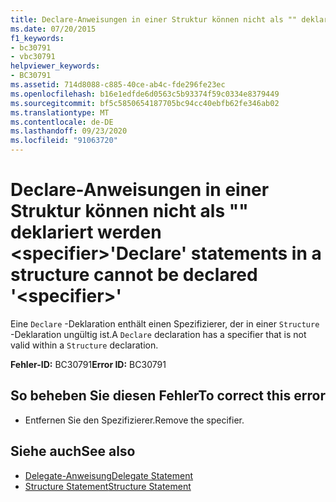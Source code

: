 ```yaml
---
title: Declare-Anweisungen in einer Struktur können nicht als "" deklariert werden <specifier>
ms.date: 07/20/2015
f1_keywords:
- bc30791
- vbc30791
helpviewer_keywords:
- BC30791
ms.assetid: 714d8088-c885-40ce-ab4c-fde296fe23ec
ms.openlocfilehash: b16e1edfde6d0563c5b93374f59c0334e8379449
ms.sourcegitcommit: bf5c5850654187705bc94cc40ebfb62fe346ab02
ms.translationtype: MT
ms.contentlocale: de-DE
ms.lasthandoff: 09/23/2020
ms.locfileid: "91063720"
---
```

# <a name="declare-statements-in-a-structure-cannot-be-declared-specifier"></a><span data-ttu-id="babdd-102">Declare-Anweisungen in einer Struktur können nicht als "" deklariert werden \<specifier></span><span class="sxs-lookup"><span data-stu-id="babdd-102">'Declare' statements in a structure cannot be declared '\<specifier>'</span></span>

<span data-ttu-id="babdd-103">Eine `Declare` -Deklaration enthält einen Spezifizierer, der in einer `Structure` -Deklaration ungültig ist.</span><span class="sxs-lookup"><span data-stu-id="babdd-103">A `Declare` declaration has a specifier that is not valid within a `Structure` declaration.</span></span>  
  
 <span data-ttu-id="babdd-104">**Fehler-ID:** BC30791</span><span class="sxs-lookup"><span data-stu-id="babdd-104">**Error ID:** BC30791</span></span>  
  
## <a name="to-correct-this-error"></a><span data-ttu-id="babdd-105">So beheben Sie diesen Fehler</span><span class="sxs-lookup"><span data-stu-id="babdd-105">To correct this error</span></span>  
  
- <span data-ttu-id="babdd-106">Entfernen Sie den Spezifizierer.</span><span class="sxs-lookup"><span data-stu-id="babdd-106">Remove the specifier.</span></span>  
  
## <a name="see-also"></a><span data-ttu-id="babdd-107">Siehe auch</span><span class="sxs-lookup"><span data-stu-id="babdd-107">See also</span></span>

- [<span data-ttu-id="babdd-108">Delegate-Anweisung</span><span class="sxs-lookup"><span data-stu-id="babdd-108">Delegate Statement</span></span>](../language-reference/statements/delegate-statement.md)
- [<span data-ttu-id="babdd-109">Structure Statement</span><span class="sxs-lookup"><span data-stu-id="babdd-109">Structure Statement</span></span>](../language-reference/statements/structure-statement.md)
